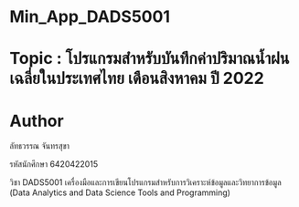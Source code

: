 # Min_App_DADS5001
# Topic : โปรแกรมสำหรับบันทึกค่าปริมาณน้ำฝนเฉลี่ยในประเทศไทย เดือนสิงหาคม ปี 2022
# Author
ลัทธวรรณ จันทรสุขา

รหัสนักศึกษา 6420422015

วิชา DADS5001 เครื่องมือและการเขียนโปรแกรมสําหรับการวิเคราะห์ข้อมูลและวิทยาการข้อมูล (Data Analytics and Data Science Tools and Programming)
